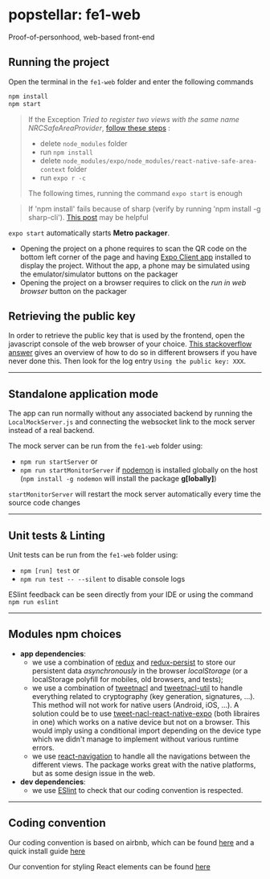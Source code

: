 # popstellar: fe1-web
Proof-of-personhood, web-based front-end

## Running the project
Open the terminal in the `fe1-web` folder and enter the following commands

```bash
npm install
npm start
```

> If the Exception *Tried to register two views with the same name NRCSafeAreaProvider*, [follow these steps](https://github.com/th3rdwave/react-native-safe-area-context/issues/110#issuecomment-660407790) :
>
> - delete  `node_modules` folder
> - run `npm install`
> - delete  `node_modules/expo/node_modules/react-native-safe-area-context` folder
> - run `expo r -c`
>
> The following times, running the command  `expo start` is enough

> If 'npm install' fails because of sharp (verify by running 'npm install -g sharp-cli').
> [This post](https://stackoverflow.com/questions/68710308/sharp-error-package-openexr-was-not-found-in-the-pkg-config-search-path) may be helpful

`expo start` automatically starts **Metro packager**.

- Opening the project on a phone requires to scan the QR code on the bottom left corner of the page and having [Expo Client app](https://expo.io/tools) installed to display the project. Without the app, a phone may be simulated using the emulator/simulator buttons on the packager
- Opening the project on a browser requires to click on the *run in web browser* button on the packager

## Retrieving the public key
In order to retrieve the public key that is used by the frontend, open the javascript console of the web browser of your choice. [This stackoverflow answer](https://webmasters.stackexchange.com/a/77337) gives an overview of how to do so in different browsers if you have never done this. Then look for the log entry `Using the public key: XXX`.

---

## Standalone application mode

The app can run normally without any associated backend by running the `LocalMockServer.js` and connecting the websocket link to the mock server instead of a real backend.

The mock server can be run from the `fe1-web` folder using:

- `npm run startServer` or
- `npm run startMonitorServer` if [nodemon](https://www.npmjs.com/package/nodemon) is installed globally on the host (`npm install -g nodemon` will install the package **g[lobally]**)

`startMonitorServer` will restart the mock server automatically every time the source code changes

---

## Unit tests & Linting

Unit tests can be run from the `fe1-web` folder using:

- `npm [run] test` or
- `npm run test -- --silent` to disable console logs

ESlint feedback can be seen directly from your IDE or using the command `npm run eslint`

---

## Modules npm choices

- **app dependencies**:
  - we use a combination of [redux](https://redux.js.org/) and [redux-persist](https://github.com/rt2zz/redux-persist) to store our persistent data *asynchronously* in the browser _localStorage_ (or a localStorage polyfill for mobiles, old browsers, and tests);
  - we use a combination of [tweetnacl](https://www.npmjs.com/package/tweetnacl) and [tweetnacl-util](https://github.com/dchest/tweetnacl-util-js) to handle everything related to cryptography (key generation, signatures, ...). This method will not work for native users (Android, iOS, ...). A solution could be to use [tweet-nacl-react-native-expo](https://www.npmjs.com/package/tweet-nacl-react-native-expo) (both libraires in one) which works on a native device but not on a browser. This would imply using a conditional import depending on the device type which we didn't manage to implement without various runtime errors.
  - we use [react-navigation](https://reactnavigation.org/) to handle all the navigations between the different views. The package works great with the native platforms, but as some design issue in the web.
- **dev dependencies**:
  - we use [ESlint](https://eslint.org/) to check that our coding convention is respected.

---

## Coding convention

Our coding convention is based on airbnb, which can be found [here](https://github.com/airbnb/javascript) and a quick install guide [here](https://medium.com/pvtl/linting-for-react-native-bdbb586ff694)

Our convention for styling React elements can be found [here](https://thoughtbot.com/blog/structure-for-styling-in-react-native)
